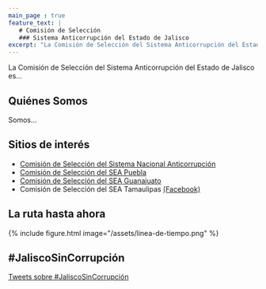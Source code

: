 ```yaml
---
main_page : true
feature_text: |
   # Comisión de Selección
   ### Sistema Anticorrupción del Estado de Jalisco
excerpt: "La Comisión de Selección del Sistema Anticorrupción del Estado de Jalisco es..."
---
```


La Comisión de Selección del Sistema Anticorrupción del Estado de Jalisco es...


## Quiénes Somos  

Somos...


## Sitios de interés

- [Comisión de Selección del Sistema Nacional Anticorrupción](http://comisionsna.mx/)
- [Comisión de Selección del SEA Puebla](http://comisionseapuebla.org/)
- [Comisión de Selección del SEA Guanajuato](http://comisiondeselecciongto.org/)
- Comisión de Selección del SEA Tamaulipas [(Facebook)](https://www.facebook.com/csseatamaulipas)


## La ruta hasta ahora  

{% include figure.html image="/assets/linea-de-tiempo.png" %}


## #JaliscoSinCorrupción

<a class="twitter-timeline"  href="https://twitter.com/hashtag/JaliscoSinCorrupci%C3%B3n" data-widget-id="912596166822436865">Tweets sobre #JaliscoSinCorrupción</a>
<script>!function(d,s,id){var js,fjs=d.getElementsByTagName(s)[0],p=/^http:/.test(d.location)?'http':'https';if(!d.getElementById(id)){js=d.createElement(s);js.id=id;js.src=p+"://platform.twitter.com/widgets.js";fjs.parentNode.insertBefore(js,fjs);}}(document,"script","twitter-wjs");</script>
          
